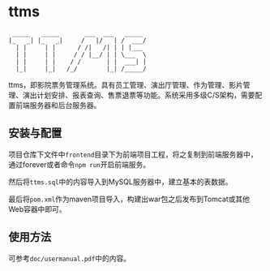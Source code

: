 # ttms

```
 _____   _____       ___  ___   _____  
|_   _| |_   _|     /   |/   | /  ___/ 
  | |     | |      / /|   /| | | |___  
  | |     | |     / / |__/ | | \___  \ 
  | |     | |    / /       | |  ___| | 
  |_|     |_|   /_/        |_| /_____/ 
```

ttms，即影院票务管理系统。具有员工管理、演出厅管理、作为管理、影片管理、演出计划安排、报表查询、售票退票等功能。系统采用多级C/S架构，需要配置前端服务器和后台服务器。

## 安装与配置

项目仓库下文件中`frontend`目录下为前端项目工程，将之复制到前端服务器中，通过forever或者命令`npm run`开启前端服务。

然后将`ttms.sql`中的内容导入到MySQL服务器中，建立基本的表数据。

最后将`pom.xml`作为maven项目导入，构建出war包之后发布到Tomcat或其他Web容器中即可。

## 使用方法

可参考`doc/usermanual.pdf`中的内容。